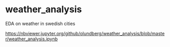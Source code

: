 # weather_analysis
EDA on weather in swedish cities

https://nbviewer.jupyter.org/github/olundberg/weather_analysis/blob/master/weather_analysis.ipynb
